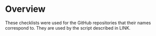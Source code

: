 # Overview
These checklists were used for the GitHub repositories that their names correspond to.
They are used by the script described in LINK.